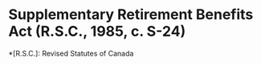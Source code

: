 # Supplementary Retirement Benefits Act (R.S.C., 1985, c. S-24)
  *[R.S.C.]: Revised Statutes of Canada
